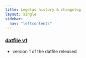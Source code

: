 ```yaml
---
title: Legolas history & changelog
layout: single
sidebar:
  nav: "leftcontents"
---
```


### [datfile v1](https://github.com/n-claes/legolas/releases/tag/datfile_v1)
- version 1 of the datfile released
